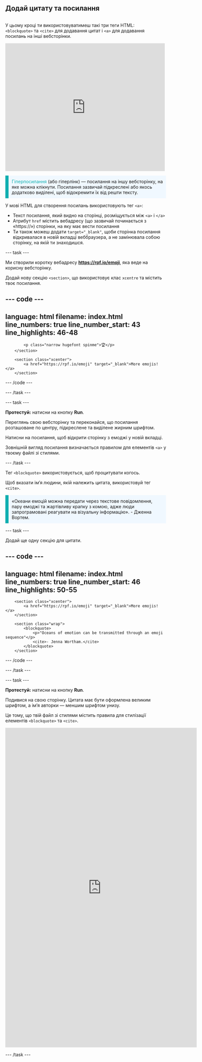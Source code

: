 ## Додай цитату та посилання

<div style="display: flex; flex-wrap: wrap">
<div style="flex-basis: 200px; flex-grow: 1; margin-right: 15px;">

У цьому кроці ти використовуватимеш такі три теги HTML: `<blockquote>` та `<cite>` для додавання цитат і `<a>` для додавання посилань на інші вебсторінки.

</div>
<div>
<iframe src="https://editor.raspberrypi.org/en/embed/viewer/top-5-emoji-list-step-5" width="500" height="400" frameborder="0" marginwidth="0" marginheight="0" allowfullscreen> </iframe>
</div>
</div>

<p style="border-left: solid; border-width:10px; border-color: #0faeb0; background-color: aliceblue; padding: 10px;">
<span style="color: #0faeb0">Гіперпосилання</span> (або гіперлінк) — посилання на іншу вебсторінку, на яке можна клікнути. Посилання зазвичай підкреслені або якось додатково виділені, щоб відокремити їх від решти тексту. 
</p>

У мові HTML для створення посилань використовують тег `<a>`:

- Текст посилання, який видно на сторінці, розміщується між `<a>` і `</a>`
- Атрибут `href` містить вебадресу (що зазвичай починається з «https://») сторінки, на яку має вести посилання
- Ти також можеш додати `target="_blank"`, щоби сторінка посилання відкривалася в новій вкладці веббраузера, а не замінювала собою сторінку, на якій ти знаходишся.

\--- task ---

Ми створили коротку вебадресу **https://rpf.io/emoji**, яка веде на корисну вебсторінку.

Додай нову секцію `<section>`, що використовує клас `xcentre` та містить твоє посилання.

## --- code ---

language: html
filename: index.html
line_numbers: true
line_number_start: 43
line_highlights: 46-48
-----------------------------------------------------------

```
        <p class="narrow hugefont spinme">🏆</p>         
    </section>

    <section class="xcenter">
        <a href="https://rpf.io/emoji" target="_blank">More emojis!</a>
    </section>
```

\--- /code ---

\--- /task ---

\--- task ---

**Протестуй:** натисни на кнопку **Run**.

Переглянь свою вебсторінку та переконайся, що посилання розташоване по центру, підкреслене та виділене жирним шрифтом.

Натисни на посилання, щоб відкрити сторінку з емоджі у новій вкладці.

Зовнішній вигляд посилання визначається правилом для елементів `<a>` у твоєму файлі зі стилями.

\--- /task ---

Тег `<blockquote>` використовується, щоб процитувати когось.

Щоб вказати імʼя людини, якій належить цитата, використовуй тег `<cite>`.

<p style="border-left: solid; border-width:10px; border-color: #0faeb0; background-color: aliceblue; padding: 10px;">
«Океани емоцій можна передати через текстове повідомлення, пару емоджі та жартівливу крапку з комою, адже люди запрограмовані реагувати на візуальну інформацію». - Дженна Вортем.
</p>

\--- task ---

Додай ще одну секцію для цитати.

## --- code ---

language: html
filename: index.html
line_numbers: true
line_number_start: 46
line_highlights: 50-55
-----------------------------------------------------------

```
    <section class="xcenter">
        <a href="https://rpf.io/emoji" target="_blank">More emojis!</a>
    </section>

    <section class="wrap">
        <blockquote>
            <p>"Oceans of emotion can be transmitted through an emoji sequence"</p>
            <cite>- Jenna Wortham.</cite>
        </blockquote>
    </section>
```

\--- /code ---

\--- /task ---

\--- task ---

**Протестуй:** натисни на кнопку **Run**.

Подивися на свою сторінку. Цитата має бути оформлена великим шрифтом, а імʼя авторки — меншим шрифтом унизу.

Це тому, що твій файл зі стилями містить правила для стилізації елементів `<blockquote>` та `<cite>`.

<div>
<iframe src="https://editor.raspberrypi.org/en/embed/viewer/top-5-emoji-list-step-5" width="600" height="1000" frameborder="0" marginwidth="0" marginheight="0" allowfullscreen> </iframe>
</div>

\--- /task ---



